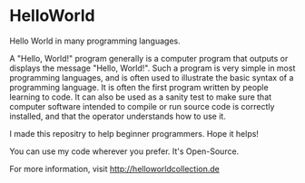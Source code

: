 # HelloWorld
Hello World in many programming languages.

A "Hello, World!" program generally is a computer program that outputs or displays the message "Hello, World!". Such a program is very simple in most programming languages, and is often used to illustrate the basic syntax of a programming language. It is often the first program written by people learning to code. It can also be used as a sanity test to make sure that computer software intended to compile or run source code is correctly installed, and that the operator understands how to use it.

I made this repositry to help beginner programmers. Hope it helps!

You can use my code wherever you prefer. It's Open-Source.

For more information, visit http://helloworldcollection.de
